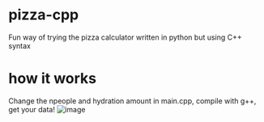 # pizza-cpp
Fun way of trying the pizza calculator written in python but using C++ syntax

# how it works
Change the npeople and hydration amount in main.cpp, compile with g++, get your data!
![image](https://github.com/user-attachments/assets/732b3713-ea61-46cd-a541-f17263cdc89c)


